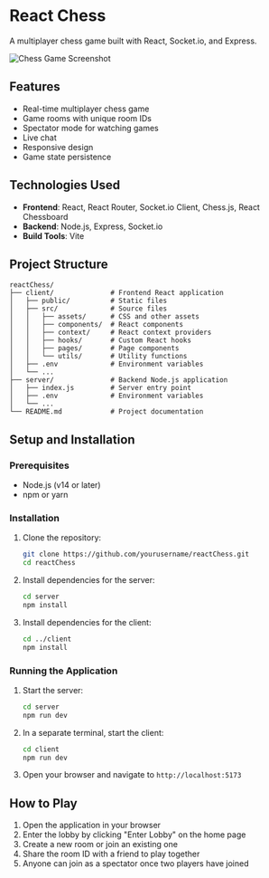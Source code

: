 # React Chess

A multiplayer chess game built with React, Socket.io, and Express.

![Chess Game Screenshot](https://i.imgur.com/placeholder.jpg)

## Features

- Real-time multiplayer chess game
- Game rooms with unique room IDs
- Spectator mode for watching games
- Live chat
- Responsive design
- Game state persistence

## Technologies Used

- **Frontend**: React, React Router, Socket.io Client, Chess.js, React Chessboard
- **Backend**: Node.js, Express, Socket.io
- **Build Tools**: Vite

## Project Structure

```
reactChess/
├── client/              # Frontend React application
│   ├── public/          # Static files
│   ├── src/             # Source files
│   │   ├── assets/      # CSS and other assets
│   │   ├── components/  # React components
│   │   ├── context/     # React context providers
│   │   ├── hooks/       # Custom React hooks
│   │   ├── pages/       # Page components
│   │   └── utils/       # Utility functions
│   ├── .env             # Environment variables
│   └── ...
├── server/              # Backend Node.js application
│   ├── index.js         # Server entry point
│   ├── .env             # Environment variables
│   └── ...
└── README.md            # Project documentation
```

## Setup and Installation

### Prerequisites

- Node.js (v14 or later)
- npm or yarn

### Installation

1. Clone the repository:
   ```bash
   git clone https://github.com/yourusername/reactChess.git
   cd reactChess
   ```

2. Install dependencies for the server:
   ```bash
   cd server
   npm install
   ```

3. Install dependencies for the client:
   ```bash
   cd ../client
   npm install
   ```

### Running the Application

1. Start the server:
   ```bash
   cd server
   npm run dev
   ```

2. In a separate terminal, start the client:
   ```bash
   cd client
   npm run dev
   ```

3. Open your browser and navigate to `http://localhost:5173`

## How to Play

1. Open the application in your browser
2. Enter the lobby by clicking "Enter Lobby" on the home page
3. Create a new room or join an existing one
4. Share the room ID with a friend to play together
5. Anyone can join as a spectator once two players have joined
